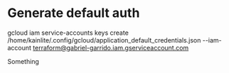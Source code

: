 # Generate default auth
gcloud iam service-accounts keys create /home/kainlite/.config/gcloud/application_default_credentials.json --iam-account terraform@gabriel-garrido.iam.gserviceaccount.com

Something
